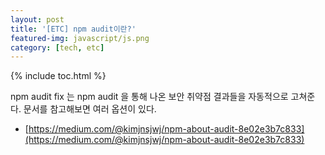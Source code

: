 ```yaml
---
layout: post
title: '[ETC] npm audit이란?'
featured-img: javascript/js.png
category: [tech, etc]
---
```

{% include toc.html %}

npm audit fix 는 npm audit 을 통해 나온 보안 취약점 결과들을 자동적으로 고쳐준다. 문서를 참고해보면 여러 옵션이 있다.

- [https://medium.com/@kimjnsjwj/npm-about-audit-8e02e3b7c833](https://medium.com/@kimjnsjwj/npm-about-audit-8e02e3b7c833)